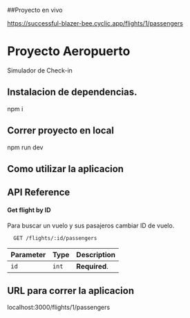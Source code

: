 ##Proyecto en vivo

https://successful-blazer-bee.cyclic.app/flights/1/passengers

# Proyecto Aeropuerto

Simulador de Check-in

## Instalacion de dependencias.

npm i 

## Correr proyecto en local

npm run dev

## Como utilizar la aplicacion

## API Reference

#### Get flight by ID
Para buscar un vuelo y sus pasajeros cambiar 
ID de vuelo.
```http
  GET /flights/:id/passengers
```

| Parameter | Type     | Description                |
| :-------- | :------- | :------------------------- |
| `id` | `int` | **Required**. |    

## URL para correr la aplicacion

localhost:3000/flights/1/passengers
